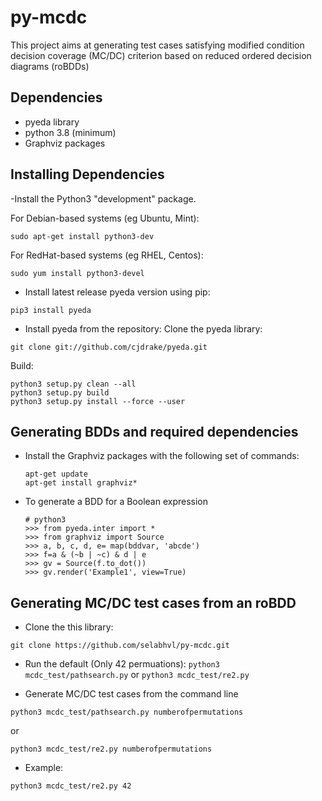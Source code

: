# py-mcdc
This project aims at generating test cases satisfying modified condition decision coverage (MC/DC) criterion based on reduced ordered decision diagrams (roBDDs)

## Dependencies
- pyeda library
- python 3.8 (minimum)
- Graphviz packages

## Installing Dependencies

-Install the Python3 "development" package.

For Debian-based systems (eg Ubuntu, Mint):

`sudo apt-get install python3-dev`

For RedHat-based systems (eg RHEL, Centos):

`sudo yum install python3-devel`

- Install latest release pyeda version using pip:

 `pip3 install pyeda`

- Install pyeda from the repository:
Clone the pyeda library:

 `git clone git://github.com/cjdrake/pyeda.git`

Build:
```
python3 setup.py clean --all
python3 setup.py build
python3 setup.py install --force --user
```

## Generating BDDs and required dependencies

- Install the Graphviz packages with the following set of commands: 
    
    ```
    apt-get update
    apt-get install graphviz*
    ```
- To generate a BDD for a Boolean expression
    ```
    # python3
    >>> from pyeda.inter import *
    >>> from graphviz import Source
    >>> a, b, c, d, e= map(bddvar, 'abcde')
    >>> f=a & (~b | ~c) & d | e
    >>> gv = Source(f.to_dot())
    >>> gv.render('Example1', view=True)
    ```
## Generating MC/DC test cases from an roBDD
- Clone the this library:

 `git clone https://github.com/selabhvl/py-mcdc.git`

- Run the default (Only 42 permuations): 
`python3 mcdc_test/pathsearch.py`
or 
`python3 mcdc_test/re2.py`

- Generate MC/DC test cases from the command line

`python3 mcdc_test/pathsearch.py numberofpermutations`

or 

`python3 mcdc_test/re2.py numberofpermutations`
- Example:

`python3 mcdc_test/re2.py 42`



      


